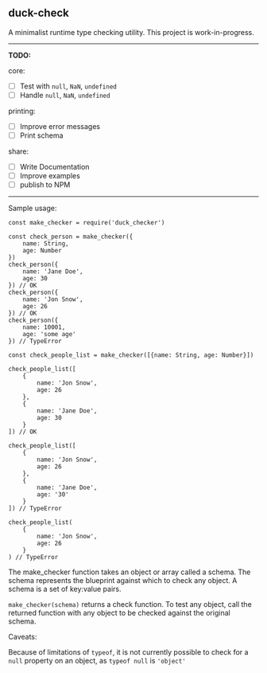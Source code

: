 ## duck-check

A minimalist runtime type checking utility.
This project is work-in-progress. 

___

<b>TODO:</b>

core:
- [ ] Test with `null`, `NaN`, `undefined`
- [ ] Handle `null`, `NaN`, `undefined`

printing:
- [ ] Improve error messages
- [ ] Print schema 

share:
- [ ] Write Documentation
- [ ] Improve examples
- [ ] publish to NPM

___

Sample usage:
    
    const make_checker = require('duck_checker')

    const check_person = make_checker({
        name: String,
        age: Number
    })
    check_person({
        name: 'Jane Doe',
        age: 30
    }) // OK
    check_person({
        name: 'Jon Snow',
        age: 26
    }) // OK
    check_person({
        name: 10001,
        age: 'some age'
    }) // TypeError

    const check_people_list = make_checker([{name: String, age: Number}])

    check_people_list([
        {
            name: 'Jon Snow',
            age: 26
        },
        {
            name: 'Jane Doe',
            age: 30
        }
    ]) // OK

    check_people_list([
        {
            name: 'Jon Snow',
            age: 26
        },
        {
            name: 'Jane Doe',
            age: '30'
        }
    ]) // TypeError

    check_people_list(
        {
            name: 'Jon Snow',
            age: 26
        }
    ) // TypeError


The make_checker function takes an object or array called a schema. 
The schema represents the blueprint against which to check any object. 
A schema is a set of key:value pairs.

`make_checker(schema)` returns a check function. To test any object, call the returned function with any object to be checked against the original schema.

Caveats:

Because of limitations of `typeof`, it is not currently possible to check for a `null` property on an object, as `typeof null` is `'object'`
